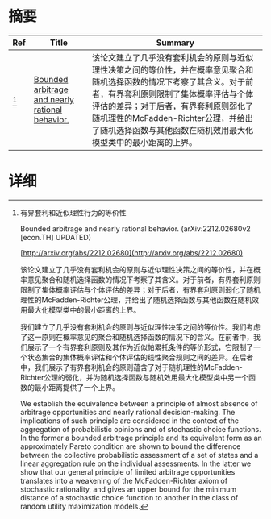 # 摘要

| Ref | Title | Summary |
| --- | --- | --- |
| [^1] | [Bounded arbitrage and nearly rational behavior.](http://arxiv.org/abs/2212.02680) | 该论文建立了几乎没有套利机会的原则与近似理性决策之间的等价性，并在概率意见聚合和随机选择函数的情况下考察了其含义。对于前者，有界套利原则限制了集体概率评估与个体评估的差异；对于后者，有界套利原则弱化了随机理性的McFadden-Richter公理，并给出了随机选择函数与其他函数在随机效用最大化模型类中的最小距离的上界。 |

# 详细

[^1]: 有界套利和近似理性行为的等价性

    Bounded arbitrage and nearly rational behavior. (arXiv:2212.02680v2 [econ.TH] UPDATED)

    [http://arxiv.org/abs/2212.02680](http://arxiv.org/abs/2212.02680)

    该论文建立了几乎没有套利机会的原则与近似理性决策之间的等价性，并在概率意见聚合和随机选择函数的情况下考察了其含义。对于前者，有界套利原则限制了集体概率评估与个体评估的差异；对于后者，有界套利原则弱化了随机理性的McFadden-Richter公理，并给出了随机选择函数与其他函数在随机效用最大化模型类中的最小距离的上界。

    

    我们建立了几乎没有套利机会的原则与近似理性决策之间的等价性。我们考虑了这一原则在概率意见的聚合和随机选择函数的情况下的含义。在前者中，我们展示了一个有界套利原则及其作为近似帕累托条件的等价形式，它限制了一个状态集合的集体概率评估和个体评估的线性聚合规则之间的差异。在后者中，我们展示了有界套利机会的原则蕴含了对于随机理性的McFadden-Richter公理的弱化，并为随机选择函数与随机效用最大化模型类中另一个函数的最小距离提供了一个上界。

    We establish the equivalence between a principle of almost absence of arbitrage opportunities and nearly rational decision-making. The implications of such principle are considered in the context of the aggregation of probabilistic opinions and of stochastic choice functions. In the former a bounded arbitrage principle and its equivalent form as an approximately Pareto condition are shown to bound the difference between the collective probabilistic assessment of a set of states and a linear aggregation rule on the individual assessments. In the latter we show that our general principle of limited arbitrage opportunities translates into a weakening of the McFadden-Richter axiom of stochastic rationality, and gives an upper bound for the minimum distance of a stochastic choice function to another in the class of random utility maximization models.
    

